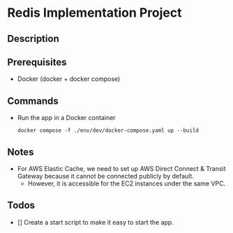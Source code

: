 # Redis Implementation Project

## Description


## Prerequisites

- Docker (docker + docker compose)


## Commands

- Run the app in a Docker container
  
  ```shell
  docker compose -f ./env/dev/docker-compose.yaml up --build 
  ```
  


## Notes
- For AWS Elastic Cache, we need to set up AWS Direct Connect & Transit Gateway because it cannot be connected publicly by default.
  - However, it is accessible for the EC2 instances under the same VPC.

## Todos
- [] Create a start script to make it easy to start the app.